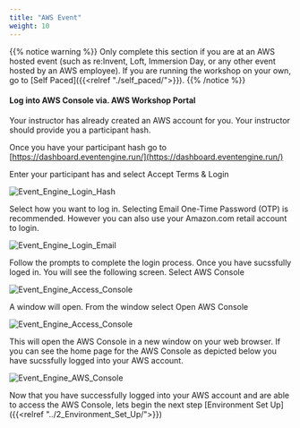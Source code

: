 ```yaml
---
title: "AWS Event"
weight: 10
---
```


{{% notice warning %}}
Only complete this section if you are at an AWS hosted event (such as re:Invent, Loft, Immersion Day, or any other event hosted by an AWS employee). If you are running the workshop on your own, go to [Self Paced]({{<relref "./self_paced/">}}).
{{% /notice %}}

#### Log into AWS Console via. AWS Workshop Portal

Your instructor has already created an AWS account for you. Your instructor should provide you a participant hash. 

Once you have your participant hash go to [https://dashboard.eventengine.run/](https://dashboard.eventengine.run/)

Enter your participant has and select Accept Terms & Login

![Event_Engine_Login_Hash](/images/open-search-log-analytics/event_engine_1.png)

Select how you want to log in. Selecting Email One-Time Password (OTP) is recommended. However you can also use your Amazon.com retail account to login.

![Event_Engine_Login_Email](/images/open-search-log-analytics/event_engine_2.png)

Follow the prompts to complete the login process. Once you have sucssfully loged in. You will see the following screen. Select AWS Console

![Event_Engine_Access_Console](/images/open-search-log-analytics/event_engine_3.png)

A window will open. From the window select Open AWS Console

![Event_Engine_Access_Console](/images/open-search-log-analytics/event_engine_4.png)

This will open the AWS Console in a new window on your web browser. If you can see the home page for the AWS Console as depicted below you have sucssfully logged into your AWS account.

![Event_Engine_AWS_Console](/images/open-search-log-analytics/event_engine_5.png)

Now that you have successfully logged into your AWS account and are able to access the AWS Console, lets begin the next step [Environment Set Up]({{<relref "../2_Environment_Set_Up/">}})